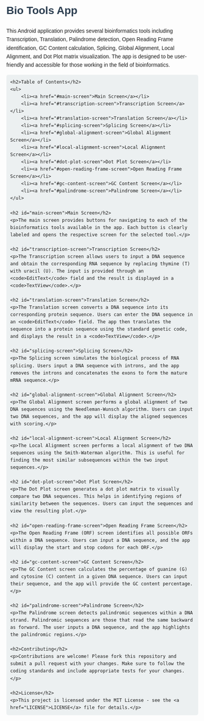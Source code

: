 <!DOCTYPE html>
<html lang="en">
<head>
    <meta charset="UTF-8">
    <meta name="viewport" content="width=device-width, initial-scale=1.0">
    <title>Bio Tools App - README</title>
    <style>
        body {
            font-family: Arial, sans-serif;
            line-height: 1.6;
        }
        h1, h2, h3 {
            color: #2c3e50;
        }
        code {
            background-color: #ecf0f1;
            padding: 2px 4px;
            border-radius: 3px;
        }
        pre {
            background-color: #ecf0f1;
            padding: 10px;
            border-radius: 5px;
            overflow-x: auto;
        }
        ul {
            list-style-type: none;
            padding: 0;
        }
        li {
            margin-bottom: 10px;
        }
    </style>
</head>
<body>
    <h1>Bio Tools App</h1>
    <p>This Android application provides several bioinformatics tools including Transcription, Translation, Palindrome detection, Open Reading Frame identification, GC Content calculation, Splicing, Global Alignment, Local Alignment, and Dot Plot matrix visualization. The app is designed to be user-friendly and accessible for those working in the field of bioinformatics.</p>

    <h2>Table of Contents</h2>
    <ul>
        <li><a href="#main-screen">Main Screen</a></li>
        <li><a href="#transcription-screen">Transcription Screen</a></li>
        <li><a href="#translation-screen">Translation Screen</a></li>
        <li><a href="#splicing-screen">Splicing Screen</a></li>
        <li><a href="#global-alignment-screen">Global Alignment Screen</a></li>
        <li><a href="#local-alignment-screen">Local Alignment Screen</a></li>
        <li><a href="#dot-plot-screen">Dot Plot Screen</a></li>
        <li><a href="#open-reading-frame-screen">Open Reading Frame Screen</a></li>
        <li><a href="#gc-content-screen">GC Content Screen</a></li>
        <li><a href="#palindrome-screen">Palindrome Screen</a></li>
    </ul>

    <h2 id="main-screen">Main Screen</h2>
    <p>The main screen provides buttons for navigating to each of the bioinformatics tools available in the app. Each button is clearly labeled and opens the respective screen for the selected tool.</p>

    <h2 id="transcription-screen">Transcription Screen</h2>
    <p>The Transcription screen allows users to input a DNA sequence and obtain the corresponding RNA sequence by replacing thymine (T) with uracil (U). The input is provided through an <code>EditText</code> field and the result is displayed in a <code>TextView</code>.</p>

    <h2 id="translation-screen">Translation Screen</h2>
    <p>The Translation screen converts a DNA sequence into its corresponding protein sequence. Users can enter the DNA sequence in an <code>EditText</code> field. The app then translates the sequence into a protein sequence using the standard genetic code, and displays the result in a <code>TextView</code>.</p>

    <h2 id="splicing-screen">Splicing Screen</h2>
    <p>The Splicing screen simulates the biological process of RNA splicing. Users input a DNA sequence with introns, and the app removes the introns and concatenates the exons to form the mature mRNA sequence.</p>

    <h2 id="global-alignment-screen">Global Alignment Screen</h2>
    <p>The Global Alignment screen performs a global alignment of two DNA sequences using the Needleman-Wunsch algorithm. Users can input two DNA sequences, and the app will display the aligned sequences with scoring.</p>

    <h2 id="local-alignment-screen">Local Alignment Screen</h2>
    <p>The Local Alignment screen performs a local alignment of two DNA sequences using the Smith-Waterman algorithm. This is useful for finding the most similar subsequences within the two input sequences.</p>

    <h2 id="dot-plot-screen">Dot Plot Screen</h2>
    <p>The Dot Plot screen generates a dot plot matrix to visually compare two DNA sequences. This helps in identifying regions of similarity between the sequences. Users can input the sequences and view the resulting plot.</p>

    <h2 id="open-reading-frame-screen">Open Reading Frame Screen</h2>
    <p>The Open Reading Frame (ORF) screen identifies all possible ORFs within a DNA sequence. Users can input a DNA sequence, and the app will display the start and stop codons for each ORF.</p>

    <h2 id="gc-content-screen">GC Content Screen</h2>
    <p>The GC Content screen calculates the percentage of guanine (G) and cytosine (C) content in a given DNA sequence. Users can input their sequence, and the app will provide the GC content percentage.</p>

    <h2 id="palindrome-screen">Palindrome Screen</h2>
    <p>The Palindrome screen detects palindromic sequences within a DNA strand. Palindromic sequences are those that read the same backward as forward. The user inputs a DNA sequence, and the app highlights the palindromic regions.</p>

    <h2>Contributing</h2>
    <p>Contributions are welcome! Please fork this repository and submit a pull request with your changes. Make sure to follow the coding standards and include appropriate tests for your changes.</p>

    <h2>License</h2>
    <p>This project is licensed under the MIT License - see the <a href="LICENSE">LICENSE</a> file for details.</p>

</body>
</html>
